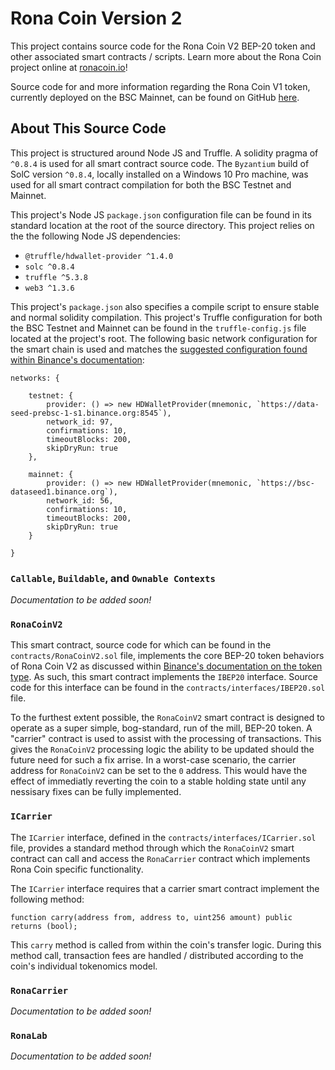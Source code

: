 # Rona Coin Version 2
This project contains source code for the Rona Coin V2 BEP-20 token and other associated smart contracts / scripts. Learn more about the Rona Coin project online at [ronacoin.io](https://ronacoin.io)!

Source code for and more information regarding the Rona Coin V1 token, currently deployed on the BSC Mainnet, can be found on GitHub [here](https://github.com/rona-coin/rona-coin-v1).

## About This Source Code
This project is structured around Node JS and Truffle. A solidity pragma of `^0.8.4` is used for all smart contract source code. The `Byzantium` build of SolC version `^0.8.4`, locally installed on a Windows 10 Pro machine, was used for all smart contract compilation for both the BSC Testnet and Mainnet.

This project's Node JS `package.json` configuration file can be found in its standard location at the root of the source directory. This project relies on the the following Node JS dependencies:
* `@truffle/hdwallet-provider ^1.4.0`
* `solc ^0.8.4`
* `truffle ^5.3.8`
* `web3 ^1.3.6`

This project's `package.json` also specifies a compile script to ensure stable and normal solidity compilation. This project's Truffle configuration for both the BSC Testnet and Mainnet can be found in the `truffle-config.js` file located at the project's root. The following basic network configuration for the smart chain is used and matches the [suggested configuration found within Binance's documentation](https://docs.binance.org/smart-chain/developer/deploy/truffle.html#config-truffle-for-bsc):
```
networks: {

    testnet: {
        provider: () => new HDWalletProvider(mnemonic, `https://data-seed-prebsc-1-s1.binance.org:8545`),
        network_id: 97,
        confirmations: 10,
        timeoutBlocks: 200,
        skipDryRun: true
    },

    mainnet: {
        provider: () => new HDWalletProvider(mnemonic, `https://bsc-dataseed1.binance.org`),
        network_id: 56,
        confirmations: 10,
        timeoutBlocks: 200,
        skipDryRun: true
    }

}
```

### `Callable`, `Buildable`, and `Ownable Contexts`
*Documentation to be added soon!*

### `RonaCoinV2`
This smart contract, source code for which can be found in the `contracts/RonaCoinV2.sol` file, implements the core BEP-20 token behaviors of Rona Coin V2 as discussed within [Binance's documentation on the token type](https://docs.binance.org/smart-chain/developer/BEP20.html). As such, this smart contract implements the `IBEP20` interface. Source code for this interface can be found in the `contracts/interfaces/IBEP20.sol` file.

To the furthest extent possible, the `RonaCoinV2` smart contract is designed to operate as a super simple, bog-standard, run of the mill, BEP-20 token. A "carrier" contract is used to assist with the processing of transactions. This gives the `RonaCoinV2` processing logic the ability to be updated should the future need for such a fix arrise. In a worst-case scenario, the carrier address for `RonaCoinV2` can be set to the `0` address. This would have the effect of immediatly reverting the coin to a stable holding state until any nessisary fixes can be fully implemented. 

### `ICarrier`
The `ICarrier` interface, defined in the `contracts/interfaces/ICarrier.sol` file, provides a standard method through which the `RonaCoinV2` smart contract can call and access the `RonaCarrier` contract which implements Rona Coin specific functionality.

The `ICarrier` interface requires that a carrier smart contract implement the following method:
```
function carry(address from, address to, uint256 amount) public returns (bool);
```
This `carry` method is called from within the coin's transfer logic. During this method call, transaction fees are handled / distributed according to the coin's individual tokenomics model. 

### `RonaCarrier`
*Documentation to be added soon!*

### `RonaLab`
*Documentation to be added soon!*
